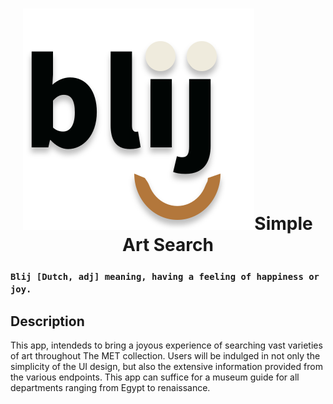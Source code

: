 # <div align="center">![blij logo](src/images/logos/blij-logo.svg)Simple Art Search</div>

### `Blij [Dutch, adj] meaning, having a feeling of happiness or joy.`

## <div align="left"> Description

This app, intendeds to bring a joyous experience of searching vast varieties of art throughout The MET collection. Users will be indulged in not only the simplicity of the UI design, but also the extensive information provided from the various endpoints. This app can suffice for a museum guide for all departments ranging from Egypt to renaissance.
